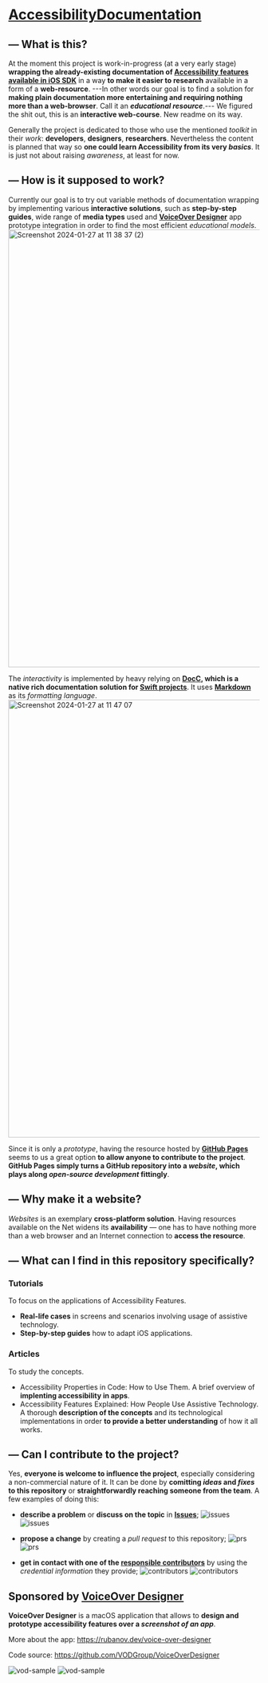 # [AccessibilityDocumentation](https://vodgroup.github.io/AccessibilityDocumentation/documentation/iosaccessibilityhandbook/)

## — What is this?
At the moment this project is work-in-progress (at a very early stage) **wrapping the already-existing documentation of [Accessibility features available in iOS SDK](https://developer.apple.com/design/human-interface-guidelines/accessibility)** in a way **to make it easier to research** available in a form of a **web-resource**. ---In other words our goal is to find a solution for **making plain documentation more entertaining and requiring nothing more than a web-browser**. Call it an ***educational resource***.--- We figured the shit out, this is an **interactive web-course**. New readme on its way. 

Generally the project is dedicated to those who use the mentioned *toolkit* in their *work*: **developers**, **designers**, **researchers**. Nevertheless the content is planned that way so **one could learn Accessibility from its very *basics***. It is just not about raising *awareness*, at least for now.  

## — How is it supposed to work?

Currently our goal is to try out variable methods of documentation wrapping by implementing various **interactive solutions**, such as **step-by-step guides**, wide range of **media types** used and **[VoiceOver Designer](https://github.com/VODGroup/VoiceOverDesigner)** app prototype integration in order to find the most efficient *educational models*. 
<img width="876" alt="Screenshot 2024-01-27 at 11 38 37 (2)" src="https://github.com/VODGroup/AccessibilityDocumentation/assets/94866528/3d27a208-0c3f-44db-a4f0-8ecf8691758e">


The *interactivity* is implemented by heavy relying on **[DocC](https://developer.apple.com/documentation/docc), which is a native rich documentation solution for [Swift projects](https://www.swift.org/packages)**. It uses **[Markdown](https://apple.github.io/swift-markdown/documentation/markdown)** as its *formatting language*.
<img width="876" alt="Screenshot 2024-01-27 at 11 47 07" src="https://github.com/VODGroup/AccessibilityDocumentation/assets/94866528/7eed36e2-20f7-4cbf-829f-d8cea5500376">


Since it is only a *prototype*, having the resource hosted by **[GitHub Pages](https://pages.github.com)** seems to us a great option **to allow anyone to contribute to the project**. **GitHub Pages simply turns a GitHub repository into a *website*, which plays along *open-source development* fittingly**. 

## — Why make it a website? 
*Websites* is an exemplary **cross-platform solution**. Having resources available on the Net widens its **availability** — one has to have nothing more than a web browser and an Internet connection to **access the resource**.  

## — What can I find in this repository specifically?

### Tutorials
To focus on the applications of Accessibility Features. 
- **Real-life cases** in screens and scenarios involving usage of assistive technology.
- **Step-by-step guides** how to adapt iOS applications.


### Articles
To study the concepts.
- Accessibility Properties in Code: How to Use Them. A brief overview of **implenting accessibility in apps**.
- Accessibility Features Explained: How People Use Assistive Technology. A thorough **description of the concepts** and its technological implementations in order **to provide a better understanding** of how it all works.

## — Can I contribute to the project? 
Yes, **everyone is welcome to influence the project**, especially considering a non-commercial nature of it. It can be done by **comitting *ideas* and *fixes* to this repository** or **straightforwardly reaching someone from the team**. A few examples of doing this:
- **describe a problem** or **discuss on the topic** in **[Issues](https://github.com/VODGroup/AccessibilityDocumentation/issues)**; 
![issues](./Sources/iOSAccessibilityHandbook/Screenshots/issues~dark.png#gh-dark-mode-only)
![issues](./Sources/iOSAccessibilityHandbook/Screenshots/issues~light.png#gh-light-mode-only)
- **propose a change** by creating a *pull request* to this repository;
![prs](./Sources/iOSAccessibilityHandbook/Screenshots/prs~dark.png#gh-dark-mode-only)
![prs](./Sources/iOSAccessibilityHandbook/Screenshots/prs~light.png#gh-light-mode-only)

- **get in contact with one of the [responsible contributors](https://github.com/VODGroup/AccessibilityDocumentation/graphs/contributors)** by using the *credential information* they provide;
![contributors](./Sources/iOSAccessibilityHandbook/Screenshots/contributors~dark.png#gh-dark-mode-only)
![contributors](./Sources/iOSAccessibilityHandbook/Screenshots/contributors~light.png#gh-light-mode-only)


## Sponsored by [VoiceOver Designer](https://rubanov.dev/voice-over-designer)
**VoiceOver Designer** is a macOS application that allows to **design and prototype accessibility features over a *screenshot of an app***. 

More about the app: https://rubanov.dev/voice-over-designer

Code source: https://github.com/VODGroup/VoiceOverDesigner

![vod-sample](./Sources/iOSAccessibilityHandbook/Screenshots/vod-sample~dark.png#gh-dark-mode-only)
![vod-sample](./Sources/iOSAccessibilityHandbook/Screenshots/vod-sample~light.png#gh-light-mode-only)
